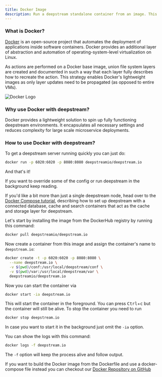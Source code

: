 ```yaml
---
title: Docker Image
description: Run a deepstream standalone container from an image. This tutorial will also explain how to build the image manually.
---
```


### What is Docker?

[Docker](https://www.docker.com/) is an open-source project that automates the deployment of applications inside software containers.
Docker provides an additional layer of abstraction and automation of operating-system-level virtualization on Linux.

As actions are performed on a Docker base image, union file system layers are created and documented in such a way that each layer fully describes how to recreate the action. This strategy enables Docker's lightweight images as only layer updates need to be propagated (as opposed to entire VMs).

![Docker Logo](docker.png)

### Why use Docker with deepstream?
Docker provides a lightweight solution to spin up fully functioning deepstream environments. It encapsulates all necessary settings and reduces complexity for large scale microservice deployments.

### How to use Docker with deepstream?

To get a deepstream server running quickly you can just do:

```bash
docker run -p 6020:6020 -p 8080:8080 deepstreamio/deepstream.io
```

And that's it! 

If you want to override some of the config or run deepstream in the background keep reading.

If you'd like a bit more than just a single deepstream node, head over to the [Docker Compose tutorial](../docker-compose/), describing how to set up deepstream with a connected database, cache and search containers that act as the cache and storage layer for deepstream.

Let's start by installing the image from the DockerHub registry by running this command:

```bash
docker pull deepstreamio/deepstream.io
```

Now create a container from this image and assign the container's name to `deepstream.io`:

```bash
docker create -t -p 6020:6020 -p 8080:8080 \
  --name deepstream.io \
  -v $(pwd)/conf:/usr/local/deepstream/conf \
  -v $(pwd)/var:/usr/local/deepstream/var \
  deepstreamio/deepstream.io
```

Now you can start the container via

```bash
docker start -ia deepstream.io
```

This will start the container in the foreground. You can press <kbd>Ctrl</kbd>+<kbd>c</kbd> but
the container will still be alive. To stop the container you need to run

```bash
docker stop deepstream.io
```

In case you want to start it in the background just omit the `-ia` option.

You can show the logs with this command:

```bash
docker logs -f deepstream.io
```

The `-f` option will keep the process alive and follow output.

If you want to build the Docker image from the Dockerfile and use a docker-compose file instead you can checkout
our [Docker Repository on GitHub](https://github.com/deepstreamIO/deepstream.io-docker)
